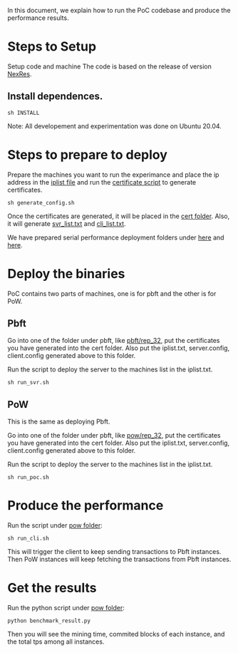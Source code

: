In this document, we explain how to run the PoC codebase and produce the performance results.

# Steps to Setup


Setup code and machine
The code is based on the release of version [NexRes](https://github.com/resilientdb/resilientdb).


## Install dependences.

    sh INSTALL

Note: All developement and experimentation was done on Ubuntu 20.04.

# Steps to prepare to deploy
Prepare the machines you want to run the experimance and place the ip address in the [iplist file](https://github.com/cjcchen/poc/blob/main/oracle_script/iplist.txt) and run the [certificate script](https://github.com/cjcchen/poc/blob/main/oracle_script/generate_config.sh) to generate certificates.

    sh generate_config.sh
 
Once the certificates are generated, it will be placed in the [cert folder](https://github.com/cjcchen/poc/tree/main/oracle_script/cert).
Also, it will generate [svr_list.txt](https://github.com/cjcchen/poc/blob/main/oracle_script/svr_list.txt) and [cli_list.txt](https://github.com/cjcchen/poc/blob/main/oracle_script/cli_list.txt).

We have prepared serial performance deployment folders under [here](https://github.com/cjcchen/poc/tree/main/oracle_script/pbft) and [here](https://github.com/cjcchen/poc/tree/main/oracle_script/pow).

# Deploy the binaries
PoC contains two parts of machines, one is for pbft and the other is for PoW.

## Pbft
Go into one of the folder under pbft, like [pbft/rep_32](https://github.com/cjcchen/poc/tree/main/oracle_script/pbft/rep_32), put the certificates you have generated into the cert folder. Also put the iplist.txt, server.config, client.config generated above to this folder.

Run the script to deploy the server to the machines list in the iplist.txt.

    sh run_svr.sh

## PoW
This is the same as deploying Pbft.

Go into one of the folder under pbft, like [pow/rep_32](https://github.com/cjcchen/poc/tree/main/oracle_script/pow/rep_32), put the certificates you have generated into the cert folder. Also put the iplist.txt, server.config, client.config generated above to this folder.

Run the script to deploy the server to the machines list in the iplist.txt.

    sh run_poc.sh

# Produce the performance
Run the script under [pow folder](https://github.com/cjcchen/poc/blob/main/oracle_script/pow/):

    sh run_cli.sh

This will trigger the client to keep sending transactions to Pbft instances. Then PoW instances will keep fetching the transactions from Pbft instances.

# Get the results
Run the python script under [pow folder](https://github.com/cjcchen/poc/blob/main/oracle_script/pow/):

    python benchmark_result.py
  
Then you will see the mining time, commited blocks of each instance, and the total tps among all instances.
